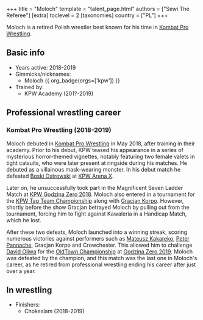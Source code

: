 +++
title = "Moloch"
template = "talent_page.html"
authors = ["Sewi The Referee"]
[extra]
toclevel = 2
[taxonomies]
country = ["PL"]
+++

Moloch is a retired Polish wrestler best known for his time in [Kombat Pro Wrestling](@/o/kpw.md).

## Basic info

* Years active: 2018-2019
* Gimmicks/nicknames:
  - Moloch {{ org_badge(orgs=['kpw']) }}
* Trained by:
  - KPW Academy (201?-2019)

## Professional wrestling career

### Kombat Pro Wrestling (2018-2019)

Moloch debuted in [Kombat Pro Wrestling](@/o/kpw.md) in May 2018, after training in their academy.
Prior to his debut, KPW teased his appearance in a series of mysterious horror-themed vignettes, notably featuring two female valets in tight catsuits, who were later present at ringside during his matches. He debuted as a villainous mask-wearing monster. In his debut match he defeated [Boski Ostrowski](@/w/ostrowski.md) at [KPW Arena X](@/e/kpw/2018-05-26-kpw-arena-x.md).

Later on, he unsuccessfully took part in the Magnificent Seven Ladder Match at [KPW Godzina Zero 2018](@/e/kpw/2018-08-11-kpw-godzina-zero-2018.md).
Moloch also entered in a tournament for the [KPW Tag Team Championship](@/c/kpw-tag-team-championship.md) along with [Gracjan Korpo](@/w/gracjan-korpo.md). However, shortly before the show Gracjan betrayed Moloch by pulling out from the tournament, forcing him to fight against Kawaleria in a Handicap Match, which he lost.

After these two defeats, Moloch launched into a winning streak, scoring numerous victories against performers such as [Mateusz Kakareko](@/w/mateusz-kakareko.md), [Peter Pannache](@/w/peter-pannache.md), Gracjan Korpo and Crowchester. This allowed him to challenge [David Oliwa](@/w/david-oliwa.md) for the [OldTown Championship](@/c/kpw-old-town-championship.md) at [Godzina Zero 2019](@/e/kpw/2019-08-17-kpw-godzina-zero-2019.md). Moloch was defeated by the champion, and this match was the last one in Moloch's career, as he retired from professional wrestling ending his career after just over a year.

## In wrestling

* Finishers:
  - Chokeslam (2018-2019)
